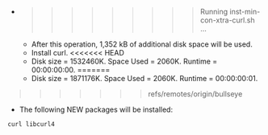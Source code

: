 * >>>>>>>>> Running inst-min-con-xtra-curl.sh ...
  * After this operation, 1,352 kB of additional disk space will be used.
  * Install curl.
<<<<<<< HEAD
  * Disk size = 1532460K. Space Used = 2060K. Runtime = 00:00:00:00.
=======
  * Disk size = 1871176K. Space Used = 2060K. Runtime = 00:00:00:01.
>>>>>>> refs/remotes/origin/bullseye
  * The following NEW packages will be installed:
  ```bash
curl libcurl4
  ```
